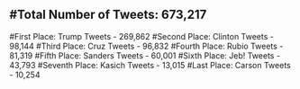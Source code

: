 #Total Number of Tweets: 673,217 
---
#First Place: Trump Tweets - 269,862
#Second Place: Clinton Tweets - 98,144
#Third Place: Cruz Tweets - 96,832
#Fourth Place: Rubio Tweets - 81,319
#Fifth Place: Sanders Tweets - 60,001
#Sixth Place: Jeb! Tweets - 43,793
#Seventh Place: Kasich Tweets - 13,015
#Last Place: Carson Tweets - 10,254
